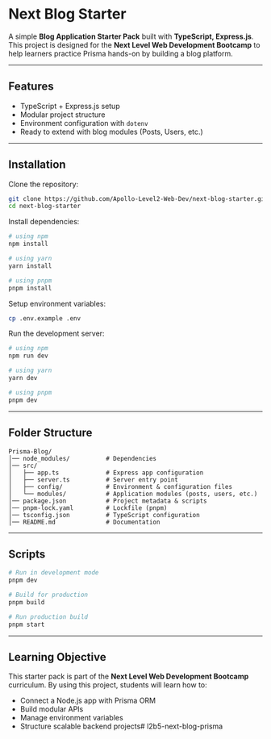 
# Next Blog Starter

A simple **Blog Application Starter Pack** built with **TypeScript, Express.js**.  
This project is designed for the **Next Level Web Development Bootcamp** to help learners practice Prisma hands-on by building a blog platform.

---

## Features
- TypeScript + Express.js setup
- Modular project structure
- Environment configuration with `dotenv`
- Ready to extend with blog modules (Posts, Users, etc.)

---

## Installation

Clone the repository:

```bash
git clone https://github.com/Apollo-Level2-Web-Dev/next-blog-starter.git
cd next-blog-starter
```

Install dependencies:

```bash
# using npm
npm install

# using yarn
yarn install

# using pnpm
pnpm install
```

Setup environment variables:

```bash
cp .env.example .env
```

Run the development server:

```bash
# using npm
npm run dev

# using yarn
yarn dev

# using pnpm
pnpm dev
```

---

## Folder Structure

```
Prisma-Blog/
│── node_modules/          # Dependencies
│── src/
│   ├── app.ts             # Express app configuration
│   ├── server.ts          # Server entry point
│   ├── config/            # Environment & configuration files
│   └── modules/           # Application modules (posts, users, etc.)
│── package.json           # Project metadata & scripts
│── pnpm-lock.yaml         # Lockfile (pnpm)
│── tsconfig.json          # TypeScript configuration
│── README.md              # Documentation
```

---

## Scripts

```bash
# Run in development mode
pnpm dev

# Build for production
pnpm build

# Run production build
pnpm start
```

---

## Learning Objective

This starter pack is part of the **Next Level Web Development Bootcamp** curriculum.
By using this project, students will learn how to:

* Connect a Node.js app with Prisma ORM
* Build modular APIs
* Manage environment variables
* Structure scalable backend projects#   l 2 b 5 - n e x t - b l o g - p r i s m a  
 